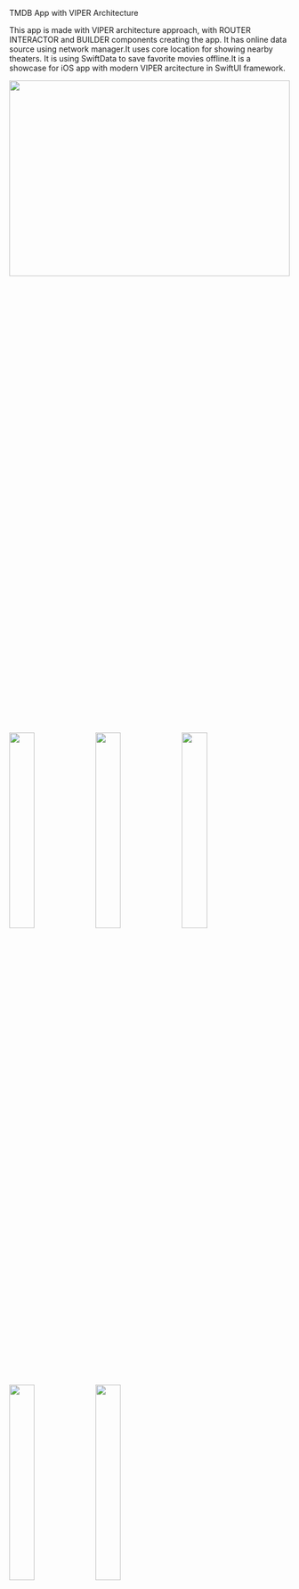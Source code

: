 TMDB App with VIPER Architecture

This app is made with VIPER architecture approach, with ROUTER INTERACTOR and BUILDER components creating the app. It has online data source using network manager.It uses core location for showing nearby theaters. It is using SwiftData to save favorite movies offline.It is a showcase for iOS app with modern VIPER arcitecture in SwiftUI framework.

<img src="https://github.com/user-attachments/assets/092accf2-ab58-43a6-a3f3-643208bb5d06" width="100%" height="30%">
<img src="https://github.com/user-attachments/assets/7baf96d8-8027-4b89-9a3e-b59e1a9c3e9a" width="30%" height="30%">
<img src="https://github.com/user-attachments/assets/0fd890a7-a599-4389-82f7-139a4b9b1643" width="30%" height="30%">
<img src="https://github.com/user-attachments/assets/07bf06c0-4d2f-49e4-82ed-b7b7e66f8cd7" width="30%" height="30%">
<img src="https://github.com/user-attachments/assets/ec9acba4-34f3-4aad-9353-1fcaa9865696" width="30%" height="30%">
<img src="https://github.com/user-attachments/assets/9f55789a-e398-4a82-a54b-aef1930208ce" width="30%" height="30%">

